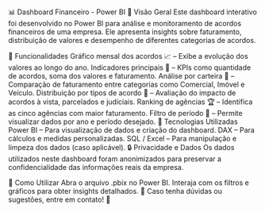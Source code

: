 📊 Dashboard Financeiro - Power BI
📌 Visão Geral
Este dashboard interativo foi desenvolvido no Power BI para análise e monitoramento de acordos financeiros de uma empresa. Ele apresenta insights sobre faturamento, distribuição de valores e desempenho de diferentes categorias de acordos.

🎯 Funcionalidades
Gráfico mensal dos acordos 📈 – Exibe a evolução dos valores ao longo do ano.
Indicadores principais 🔢 – KPIs como quantidade de acordos, soma dos valores e faturamento.
Análise por carteira 💼 – Comparação de faturamento entre categorias como Comercial, Imóvel e Veículo.
Distribuição por tipos de acordo 📑 – Avaliação do impacto de acordos à vista, parcelados e judiciais.
Ranking de agências 🏆 – Identifica as cinco agências com maior faturamento.
Filtro de período 📅 – Permite visualizar dados por ano e período desejado.
🔧 Tecnologias Utilizadas
Power BI – Para visualização de dados e criação do dashboard.
DAX – Para cálculos e medidas personalizadas.
SQL / Excel – Para manipulação e limpeza dos dados (caso aplicável).
🔒 Privacidade e Dados
Os dados utilizados neste dashboard foram anonimizados para preservar a confidencialidade das informações reais da empresa.

📂 Como Utilizar
Abra o arquivo .pbix no Power BI.
Interaja com os filtros e gráficos para obter insights detalhados.
📩 Caso tenha dúvidas ou sugestões, entre em contato! 🚀
